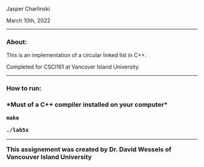 <p>Jasper Charlinski</p>
<p>March 10th, 2022</p>

--------------------------------------------------------------------------------
<h3>About: </h3>
<p>This is an implementation of a circular linked list in C++.</p>
<p>Completed for CSCI161 at Vancover Island University.</p>

--------------------------------------------------------------------------------
<h3>How to run: <h3>
   
   <p>*Must of a C++ compiler installed on your computer*</p>

    make 

    ./lab5x

--------------------------------------------------------------------------------
   <p>This assignement was created by Dr. David Wessels of Vancouver Island University</p>

